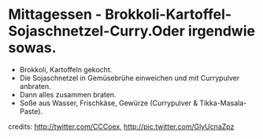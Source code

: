 # Mittagessen - Brokkoli-Kartoffel-Sojaschnetzel-Curry.Oder irgendwie sowas.

* Brokkoli, Kartoffeln gekocht.
* Die Sojaschnetzel in Gemüsebrühe einweichen und mit Currypulver anbraten.
* Dann alles zusammen braten.
* Soße aus Wasser, Frischkäse, Gewürze (Currypulver & Tikka-Masala-Paste).


credits: http://twitter.com/CCCoex, http://pic.twitter.com/GlyUcnaZpz
